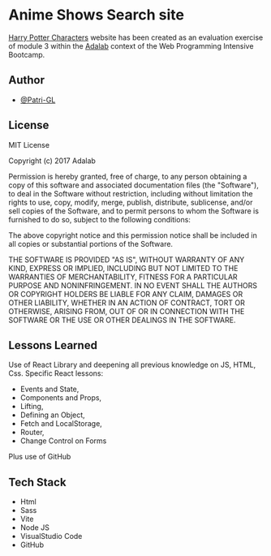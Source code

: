 # Anime Shows Search site

[Harry Potter Characters](http://beta.adalab.es/modulo-3-evaluacion-final-Patri-GL/) website has been created as an evaluation exercise of module 3 within the [Adalab](https://adalab.es/) context of the Web Programming Intensive Bootcamp.

## Author

- [@Patri-GL](https://github.com/Patri-GL)

## License

MIT License

Copyright (c) 2017 Adalab

Permission is hereby granted, free of charge, to any person obtaining a copy of this software and associated documentation files (the "Software"), to deal in the Software without restriction, including without limitation the rights to use, copy, modify, merge, publish, distribute, sublicense, and/or sell copies of the Software, and to permit persons to whom the Software is furnished to do so, subject to the following conditions:

The above copyright notice and this permission notice shall be included in all copies or substantial portions of the Software.

THE SOFTWARE IS PROVIDED "AS IS", WITHOUT WARRANTY OF ANY KIND, EXPRESS OR IMPLIED, INCLUDING BUT NOT LIMITED TO THE WARRANTIES OF MERCHANTABILITY, FITNESS FOR A PARTICULAR PURPOSE AND NONINFRINGEMENT. IN NO EVENT SHALL THE AUTHORS OR COPYRIGHT HOLDERS BE LIABLE FOR ANY CLAIM, DAMAGES OR OTHER LIABILITY, WHETHER IN AN ACTION OF CONTRACT, TORT OR OTHERWISE, ARISING FROM, OUT OF OR IN CONNECTION WITH THE SOFTWARE OR THE USE OR OTHER DEALINGS IN THE SOFTWARE.

## Lessons Learned

Use of React Library and deepening all previous knowledge on JS, HTML, Css. Specific React lessons:

- Events and State,
- Components and Props,
- Lifting,
- Defining an Object,
- Fetch and LocalStorage,
- Router,
- Change Control on Forms

Plus use of GitHub

## Tech Stack

- Html
- Sass
- Vite
- Node JS
- VisualStudio Code
- GitHub
